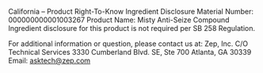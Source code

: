  
 
 
California – Product Right-To-Know Ingredient Disclosure 
Material Number: 000000000001003267 
Product Name: Misty Anti-Seize Compound 
Ingredient disclosure for this product is not required per SB 258 Regulation. 
 
For additional information or question, please contact us at: 
Zep, Inc. 
C/O Technical Services 
3330 Cumberland Blvd. SE, Ste 700 
Atlanta, GA 30339 
Email: asktech@zep.com 
 
 
 
 
